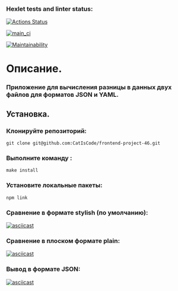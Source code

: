 ### Hexlet tests and linter status:
[![Actions Status](https://github.com/CatIsCode/frontend-project-46/actions/workflows/hexlet-check.yml/badge.svg)](https://github.com/CatIsCode/frontend-project-46/actions)

[![main_ci](https://github.com/CatIsCode/frontend-project-46/actions/workflows/main_ci.yml/badge.svg)](https://github.com/CatIsCode/frontend-project-46/actions/workflows/main_ci.yml)

[![Maintainability](https://api.codeclimate.com/v1/badges/a98a972ebe4ec5e1d8f9/maintainability)](https://codeclimate.com/github/CatIsCode/frontend-project-46/maintainability)

# Описание.

### Приложение для вычисления разницы в данных двух файлов для форматов JSON и YAML.

## Установка.

### Клонируйте репозиторий:
```
git clone git@github.com:CatIsCode/frontend-project-46.git
```
###  Выполните команду :
```
make install
```
###  Установите локальные пакеты:
```
npm link
```
### Сравнение в формате stylish (по умолчанию):

[![asciicast](https://asciinema.org/a/fNNXMDMmmjbQD2Cq84glEvJ5v.svg)](https://asciinema.org/a/fNNXMDMmmjbQD2Cq84glEvJ5v)

### Сравнение в плоском формате plain:

[![asciicast](https://asciinema.org/a/7qFBUpFonxTrdk15Gf95rNb3c.svg)](https://asciinema.org/a/7qFBUpFonxTrdk15Gf95rNb3c)

### Вывод в формате JSON:

[![asciicast](https://asciinema.org/a/RuXJk9MVtCLKIQGocWQ9qK8dg.svg)](https://asciinema.org/a/RuXJk9MVtCLKIQGocWQ9qK8dg)